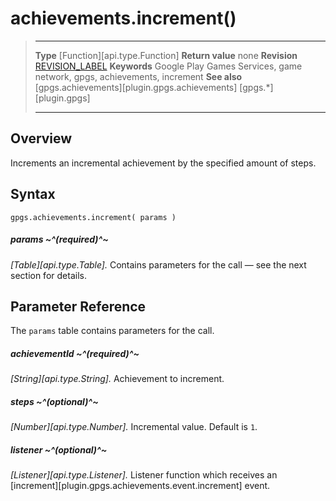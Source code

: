 # achievements.increment()

> --------------------- ------------------------------------------------------------------------------------------
> __Type__              [Function][api.type.Function]
> __Return value__      none
> __Revision__          [REVISION_LABEL](REVISION_URL)
> __Keywords__          Google Play Games Services, game network, gpgs, achievements, increment
> __See also__          [gpgs.achievements][plugin.gpgs.achievements]
>                       [gpgs.*][plugin.gpgs]
> --------------------- ------------------------------------------------------------------------------------------

## Overview

Increments an incremental achievement by the specified amount of steps.

## Syntax

	gpgs.achievements.increment( params )

##### params ~^(required)^~
_[Table][api.type.Table]._ Contains parameters for the call &mdash; see the next section for details.

## Parameter Reference

The `params` table contains parameters for the call.

##### achievementId ~^(required)^~
_[String][api.type.String]._ Achievement to increment.

##### steps ~^(optional)^~
_[Number][api.type.Number]._ Incremental value. Default is `1`.

##### listener ~^(optional)^~
_[Listener][api.type.Listener]._ Listener function which receives an [increment][plugin.gpgs.achievements.event.increment] event.